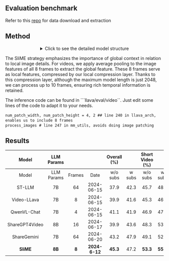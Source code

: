 
## Evaluation benchmark
Refer to this [repo](https://github.com/BradyFU/Video-MME) for data download and extraction

## Method

<div align='center'>
<details>
<summary>Click to see the detailed model structure</summary>
<p align="center">
<img width="100%" src="images/teaser.png"/>
</details>
</div>

The SliME strategy emphasizes the importance of global context in relation to local image details. For videos, we apply average pooling to the image features of all 8 frames to extract the global feature. These 8 frames serve as local features, compressed by our local compression layer. Thanks to this compression layer, although the maximum model length is just 2048, we can process up to 10 frames, ensuring rich temporal information is retained.

The inference code can be found in ```llava/eval/video``. Just edit some lines of the code to adapt it to your needs.


```
num_patch_width, num_patch_height = 4, 2 ## line 240 in llava_arch, enables us to include 8 frames
process_images # line 247 in mm_utils, avoids doing image patching
```

## Results

|      Model     | LLM Params |        |               | Overall (%) |        | Short Video (%) |          | Medium Video (%) |          | Long Video (%) |          |
|:--------------:|:----------:|:------:|:-------------:|:-----------:|:------:|:---------------:|:--------:|:----------------:|:--------:|:--------------:|:--------:|
|      Model     | LLM Params | Frames |      Date     |   w/o subs  | w subs |     w/o subs    |  w subs  |     w/o subs     |  w subs  |    w/o subs    |  w subs  |
|     ST-LLM     |     7B     |   64   |   2024-06-15  |     37.9    |  42.3  |       45.7      |   48.4   |       36.8       |   41.4   |      31.3      |   36.9   |
|   Video-LLava  |     7B     |    8   |   2024-06-15  |     39.9    |  41.6  |       45.3      |   46.1   |        38        |   40.7   |      36.2      |   38.1   |
|   QwenVL-Chat  |     7B     |    4   |   2024-06-15  |     41.1    |  41.9  |       46.9      |   47.3   |       38.7       |   40.4   |      37.8      |   37.9   |
| ShareGPT4Video |     8B     |   16   |   2024-06-17  |     39.9    |  43.6  |       48.3      |   53.6   |       36.3       |   39.3   |       35       |   37.9   |
|   ShareGemini  |     7B     |   64   |   2024-06-20  |     43.2    |  47.9  |       49.1      |   52.8   |       41.3       | **47.3** |      39.1      | **43.4** |
|    **SliME**   |   **8B**   |  **8** | **2024-6-12** |   **45.3**  |  47.2  |     **53.3**    | **55.4** |     **42.7**     |   44.4   |    **39.8**    |   41.7   |